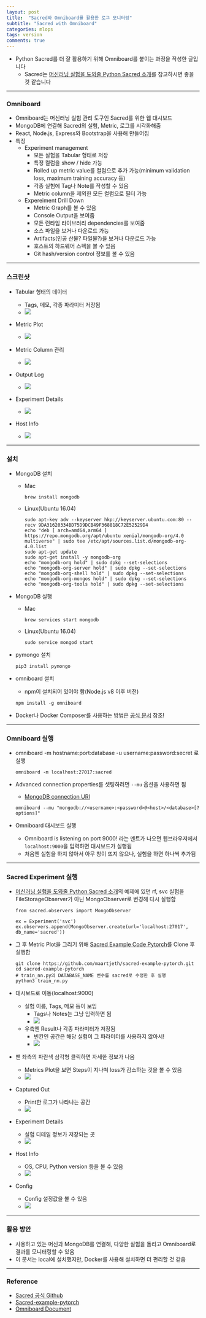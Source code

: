 ```yaml
---
layout: post
title:  "Sacred와 Omniboard를 활용한 로그 모니터링"
subtitle: "Sacred with Omniboard"
categories: mlops
tags: version
comments: true
---
```


- Python Sacred를 더 잘 활용하기 위해 Omniboard를 붙이는 과정을 작성한 글입니다
	- Sacred는 [머신러닝 실험을 도와줄 Python Sacred 소개](https://zzsza.github.io/mlops/2019/07/21/python-sacred/)를 참고하시면 좋을 것 같습니다 

---

### Omniboard
- Omniboard는 머신러닝 실험 관리 도구인 Sacred를 위한 웹 대시보드
- MongoDB에 연결해 Sacred의 실험, Metric, 로그를 시각화해줌
- React, Node.js, Express와 Bootstrap을 사용해 만들어짐
- 특징
	- Experiment management
		- 모든 실험을 Tabular 형태로 저장
		- 특정 컬럼을 show / hide 가능
		- Rolled up metric value를 컬럼으로 추가 가능(minimum validation loss, maximum training accuracy 등) 
		- 각종 실험에 Tag나 Note를 작성할 수 있음
		- Metric column을 제외한 모든 컬럼으로 필터 가능
	- Expereiment Drill Down
		- Metric Graph를 볼 수 있음
		- Console Output을 보여줌
		- 모든 런타임 라이브러리 dependencies를 보여줌
		- 소스 파일을 보거나 다운로드 가능
		- Artifacts(인공 산물? 파일물?)을 보거나 다운로드 가능
		- 호스트의 하드웨어 스펙을 볼 수 있음
		- Git hash/version control 정보를 볼 수 있음

---

### 스크린샷
- Tabular 형태의 데이터
	- Tags, 메모, 각종 파라미터 저장됨 
	- <img src="https://raw.githubusercontent.com/vivekratnavel/omniboard/master/docs/assets/screenshots/table.png">
 
- Metric Plot
	- <img src="https://raw.githubusercontent.com/vivekratnavel/omniboard/master/docs/assets/screenshots/metric-graphs.png">

- Metric Column 관리
	- <img src="https://raw.githubusercontent.com/vivekratnavel/omniboard/master/docs/assets/screenshots/adding-metrics.png"> 

- Output Log
	- <img src="https://raw.githubusercontent.com/vivekratnavel/omniboard/master/docs/assets/screenshots/console.png">

- Experiment Details
	- <img src="https://raw.githubusercontent.com/vivekratnavel/omniboard/master/docs/assets/screenshots/experiment-details.png">

- Host Info
	- <img src="https://raw.githubusercontent.com/vivekratnavel/omniboard/master/docs/assets/screenshots/host-info.png">

---

### 설치
- MongoDB 설치
	- Mac
		
		```
		brew install mongodb
		```
   	
	- Linux(Ubuntu 16.04)
   		
   		```
   		sudo apt-key adv --keyserver hkp://keyserver.ubuntu.com:80 --recv 9DA31620334BD75D9DCB49F368818C72E52529D4
   		echo "deb [ arch=amd64,arm64 ] https://repo.mongodb.org/apt/ubuntu xenial/mongodb-org/4.0 multiverse" | sudo tee /etc/apt/sources.list.d/mongodb-org-4.0.list
   		sudo apt-get update
   		sudo apt-get install -y mongodb-org
   		echo "mongodb-org hold" | sudo dpkg --set-selections
		echo "mongodb-org-server hold" | sudo dpkg --set-selections
		echo "mongodb-org-shell hold" | sudo dpkg --set-selections
		echo "mongodb-org-mongos hold" | sudo dpkg --set-selections
		echo "mongodb-org-tools hold" | sudo dpkg --set-selections
   		``` 

- MongoDB 실행
	- Mac
		
		```
		brew services start mongodb
		``` 	
	
	- Linux(Ubuntu 16.04)

		```
		sudo service mongod start
		```

- pymongo 설치

	```
	pip3 install pymongo
	```	
	
- omniboard 설치
	- npm이 설치되어 있어야 함(Node.js v8 이후 버전) 

	```
	npm install -g omniboard
	```	

- Docker나 Docker Composer를 사용하는 방법은 [공식 문서](https://vivekratnavel.github.io/omniboard/#/quick-start?id=docker) 참조!

---

### Omniboard 실행
- omniboard -m hostname:port:database -u username:password:secret
로 실행

	```
	omniboard -m localhost:27017:sacred
	```	
	
- Advanced connection properties를 셋팅하려면 `--mu` 옵션을 사용하면 됨
	- [MongoDB connection URI](https://docs.mongodb.com/manual/reference/connection-string/)
	
	```
	omniboard --mu "mongodb://<username>:<password>@<host>/<database>[?options]"
	```	
	
- Omniboard 대시보드 실행
	- Omniboard is listening on port 9000! 라는 멘트가 나오면 웹브라우저에서 `localhost:9000`을 입력하면 대시보드가 실행됨
	- 처음엔 실험을 하지 않아서 아무 창이 뜨지 않으나, 실험을 하면 하나씩 추가됨

	
---
	
### Sacred Experiment 실행
- [머신러닝 실험을 도와줄 Python Sacred 소개](https://zzsza.github.io/mlops/2019/07/21/python-sacred/)의 예제에 있던 rf, svc 실험을 FileStorageObserver가 아닌 MongoObserver로 변경해 다시 실행함

	```
	from sacred.observers import MongoObserver

	ex = Experiment('svc')
	ex.observers.append(MongoObserver.create(url='localhost:27017', db_name='sacred'))
	```

- 그 후 Metric Plot을 그리기 위해 [Sacred Example Code Pytorch](https://github.com/maartjeth/sacred-example-pytorch)를 Clone 후 실행함

	```
	git clone https://github.com/maartjeth/sacred-example-pytorch.git
	cd sacred-example-pytorch
	# train_nn.py의 DATABASE_NAME 변수를 sacred로 수정한 후 실행
	python3 train_nn.py
	```	
	
- 대시보드로 이동(localhost:9000)
	- 실험 이름, Tags, 메모 등이 보임
		- Tags나 Notes는 그냥 입력하면 됨
		- <img src="https://www.dropbox.com/s/wby7a3581htrrt8/Screenshot%202019-07-21%2023.09.46.png?raw=1">
	- 우측엔 Result나 각종 파라미터가 저장됨
		- 빈칸인 공간은 해당 실험이 그 파라미터를 사용하지 않아서!
		- <img src="https://www.dropbox.com/s/zjgaz1r0nteqc32/Screenshot%202019-07-21%2023.10.45.png?raw=1">
- 맨 좌측의 파란색 삼각형 클릭하면 자세한 정보가 나옴
	- Metrics Plot을 보면 Steps이 지나며 loss가 감소하는 것을 볼 수 있음
	- <img src="https://www.dropbox.com/s/82jq9gwatvrb02f/Screenshot%202019-07-21%2023.15.40.png?raw=1">
- Captured Out
	- Print한 로그가 나타나는 공간
	- <img src="https://www.dropbox.com/s/ds4nsks9ygd2tnj/Screenshot%202019-07-21%2023.17.09.png?raw=1">
- Experiment Details
	- 실험 디테일 정보가 저장되는 곳
	- <img src="https://www.dropbox.com/s/uchvng4rspq77yl/Screenshot%202019-07-21%2023.17.48.png?raw=1">
- Host Info
	- OS, CPU, Python version 등을 볼 수 있음 
	- <img src="https://www.dropbox.com/s/gkyda7ozr1silkc/Screenshot%202019-07-21%2023.18.39.png?raw=1">
- Config
	- Config 설정값을 볼 수 있음
	- <img src="https://www.dropbox.com/s/1t9rf2ewkk6zeu4/Screenshot%202019-07-21%2023.19.02.png?raw=1">  	

---

### 활용 방안
- 사용하고 있는 머신과 MongoDB를 연결해, 다양한 실험을 돌리고 Omniboard로 결과를 모니터링할 수 있음
- 이 문서는 local에 설치했지만, Docker를 사용해 설치하면 더 편리할 것 같음


---
	
### Reference
- [Sacred 공식 Github](https://github.com/IDSIA/sacred/tree/master/examples)
- [Sacred-example-pytorch](https://github.com/maartjeth/sacred-example-pytorch/blob/master/train_nn.py)
- [Omniboard Document](https://vivekratnavel.github.io/omniboard/)